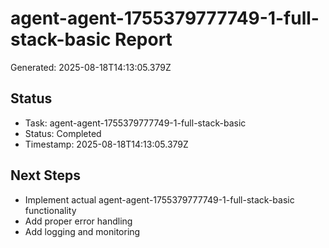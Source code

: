 # agent-agent-1755379777749-1-full-stack-basic Report

Generated: 2025-08-18T14:13:05.379Z

## Status
- Task: agent-agent-1755379777749-1-full-stack-basic
- Status: Completed
- Timestamp: 2025-08-18T14:13:05.379Z

## Next Steps
- Implement actual agent-agent-1755379777749-1-full-stack-basic functionality
- Add proper error handling
- Add logging and monitoring
